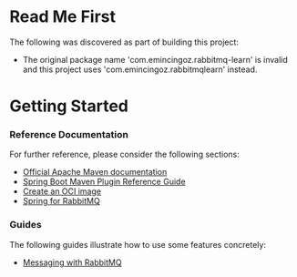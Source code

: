 # Read Me First
The following was discovered as part of building this project:

* The original package name 'com.emincingoz.rabbitmq-learn' is invalid and this project uses 'com.emincingoz.rabbitmqlearn' instead.

# Getting Started

### Reference Documentation
For further reference, please consider the following sections:

* [Official Apache Maven documentation](https://maven.apache.org/guides/index.html)
* [Spring Boot Maven Plugin Reference Guide](https://docs.spring.io/spring-boot/docs/2.7.2/maven-plugin/reference/html/)
* [Create an OCI image](https://docs.spring.io/spring-boot/docs/2.7.2/maven-plugin/reference/html/#build-image)
* [Spring for RabbitMQ](https://docs.spring.io/spring-boot/docs/2.7.2/reference/htmlsingle/#messaging.amqp)

### Guides
The following guides illustrate how to use some features concretely:

* [Messaging with RabbitMQ](https://spring.io/guides/gs/messaging-rabbitmq/)

